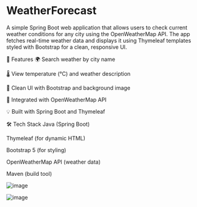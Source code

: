 # WeatherForecast
A simple Spring Boot web application that allows users to check current weather conditions for any city using the OpenWeatherMap API. The app fetches real-time weather data and displays it using Thymeleaf templates styled with Bootstrap for a clean, responsive UI.


🚀 Features
🌍 Search weather by city name

🌡️ View temperature (°C) and weather description

🎨 Clean UI with Bootstrap and background image

📡 Integrated with OpenWeatherMap API

💡 Built with Spring Boot and Thymeleaf


🛠 Tech Stack
Java (Spring Boot)

Thymeleaf (for dynamic HTML)

Bootstrap 5 (for styling)

OpenWeatherMap API (weather data)

Maven (build tool)

![image](https://github.com/user-attachments/assets/da162be9-964d-424f-9ad5-8e7256fbb213)

![image](https://github.com/user-attachments/assets/cc79c195-8c40-4d30-9d99-991b72727657)
